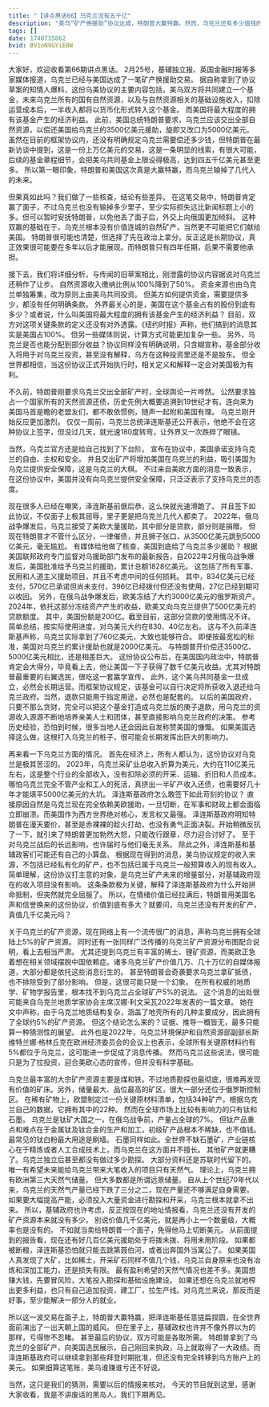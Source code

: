 ```yaml
---
title: "【讲点黑话66】乌克兰没有五千亿"
description: "美乌“矿产换援助”协议达成，特朗普大赢特赢。然而，乌克兰还有多少值钱的矿产？"
tags: []
date: 1740735862
bvid: BV1oN9GYiEBW
---
```

大家好，欢迎收看第66期讲点黑话。
2月25号，基辅独立报、英国金融时报等多家媒体报道，乌克兰已经与美国达成了一笔矿产换援助交易。
据自称拿到了协议草案的知情人爆料，这份乌美协议的主要内容包括，美乌双方将共同建立一个基金，未来乌克兰所有的国有自然资源，以及与自然资源相关的基础设施收入，扣除运营成本后，一半收入都将以货币化形式转入这个基金。
而美国将最大程度的拥有该基金产生的经济利益。
此前，美国总统特朗普要求，乌克兰应该交出全部自然资源，以偿还美国给乌克兰的3500亿美元援助，旋即又改口为5000亿美元。
虽然在目前的框架协议内，还没有明确规定乌克兰需要偿还多少钱，但特朗普在最新访谈中提到，这是一份上万亿美元的交易，这是一条明显的线索，有很大可能，后续的基金章程细节，会把美乌共同基金上限设得极高，达到四五千亿美元甚至更多。
所以第一眼印象，特朗普和美国这次真是大赢特赢，而乌克兰输掉了几代人的未来。

但果真如此吗？我们做了一些核查，结论有些差异。
在这笔交易中，特朗普肯定赢了面子，不过乌克兰也没有输掉多少里子，至少实际损失远比新闻标题上小的多。但可以暂时安抚特朗普，以免他丢了面子后，外交上向俄国更加倾斜。
这种双赢的基础在于，乌克兰根本没有价值连城的自然矿产，当然更不可能把它们献给美国。
特朗普很可能也清楚，但选择了先在政治上拿分。反正这是长期协议，真正效果很可能要在多年以后才能展现。而特朗普只有四年任期，后果不需要他承担。

接下去，我们将详细分析。与传闻的旧草案相比，刚泄露的协议内容据说对乌克兰还稍作了让步。
自然资源收入缴纳比例从100%降到了50%。
资金来源也由乌克兰单独筹集，改为原则上由美乌共同投资。
但美方如何提供资金，需要提供多少，都没有任何明确条款。
外界最关心的是，美国在这个基金占有的股份到底有多少？或者说，什么叫美国将最大程度的拥有该基金产生的经济利益？
目前，双方对这项关键条款的定义还没有对外透露。《纽约时报》声称，他们搞到的消息其实是美国占100%。
但另一些媒体则说，计算方式可能更加复杂一些。
另外，乌克兰是否也能分配到部分收益？协议同样没有明确说明，只含糊宣称，基金部分收入将用于对乌克兰投资，甚至没有解释，乌方在这种投资里还是不是股东。
但全世界都相信，当这份协议正式开始执行时，相关定义和解释一定会对美国极为有利。

不久前，特朗普刚要求乌克兰交出全部矿产时，全球舆论一片哗然。
公然要求独占一个国家所有的天然资源还债，历史先例大概要追溯到19世纪才有。连向来为美国马首是瞻的老盟友们，都不敢依惯例，随声一起附和美国有理。
乌克兰刚开始反应更加激烈。
仅仅一周前，乌克兰总统泽连斯基还公开表示，他绝不会在这种协议上签字，但没过几天，就光速180度转弯，让外界又一次跌碎了眼镜。

当然，乌克兰官方还是给自己找到了下台阶。
宣布在协议中，美国承诺支持乌克兰的自由、主权和安全。
并且交出矿产将增加美国在乌克兰的利益，吸引美国为乌克兰提供安全保障，这是乌克兰的大棋。
不过来自美欧方面的消息一致表示，在这份协议中，美国并没有向乌克兰提供安全保障，只泛泛表示了支持乌克兰的态度。

现在很多人已经在嘲笑，泽连斯基前倨后恭，这么快就光速滑跪了。
并且签下如此协议，不仅面子上极其屈辱，里子更是把乌克兰几代人都卖了。
2022年，俄乌战争爆发后，乌克兰接受了美欧大量援助，其中部分是贷款，部分则是捐赠。
但现在特朗普才不管什么区分，一律催债，并且狮子张口，从3500亿美元跳到5000亿美元，毫无尴尬。
有媒体给他做了核查，美国到底给了乌克兰多少援助？
根据美国联邦政府专门监督对乌援助部门发布的最新报告，自2022年2月俄乌战争爆发后，美国批准给予乌克兰的援助，累计总额1828亿美元。
这包括了所有军事、民用和人道主义援助项目，并且不考虑中间的任何损耗。
其中，834亿美元已经支付，570亿已承诺但尚未支付，396亿已经拨付但还没有使用，27亿已经到期可以收回。
另外，在俄乌战争爆发后，欧美冻结了大约3000亿美元的俄罗斯资产。2024年，依托这部分冻结资产产生的收益，欧美又向乌克兰提供了500亿美元的贷款额度。
其中，美国份额是200亿。截至目前，这部分贷款的使用情况不详。
简单总结，按实际使用进度，对乌美元大约在830、40亿左右。
这与不久前泽连斯基声称，乌克兰实际拿到了760亿美元，大致也能够符合。
即便按最宽松的标准，美国对乌克兰的累计援助也就是2000亿美元。
与特朗普开价偿还3500亿、5000亿美元相比，还是相差巨大。
这份协议公布后，在美国国内政治中，特朗普肯定会大得分，毕竟看上去，他让美国一下子获得了数千亿美元收益。尤其对特朗普最重要的右翼选民，很吃这一套赢学宣传。
此外，这个美乌共同基金一旦成立，必然会长期运营。而框架协议规定，该基金可以自行决定将所获收入退还给乌克兰政府。当然，退款只能用于指定用途，必然也是配套的。
以后的美国政府，只要不那么贪财，完全可以把这个基金打造成乌克兰版的庚子退款，用乌克兰的资源收入源源不断地培养亲美人士和团体，甚至直接影响乌克兰政府的决策。
参考历史经验，恐怕到时候，很多当地人还会因此自发称赞美国的慷慨。
如果美国选择这么做，这根打入乌克兰的桩子，很可能会长期发挥出巨大的影响力。

再来看一下乌克兰方面的情况。
首先在经济上，所有人都认为，这份协议对乌克兰是极其苦涩的。
2023年，乌克兰采矿业总收入折算为美元，大约在110亿美元左右，这是整个行业的全部收入，没有扣除必须的开采、运输、折旧和人员成本。
哪怕乌克兰完全不管产业和工人的死活，真挤出一半矿产收入还债，也需要好几十年才能填平5000亿美元的大坑。
泽连斯基政府怎么敢签下如此苛刻的协议？
直接原因自然是乌克兰现在完全依赖美欧援助，一旦切断，在军事和财政上都会面临立即崩溃。而美国作为西方世界绝对核心，发言权又最强。
泽连斯基政府明知特朗普在漫天要价，甚至是赤裸裸的趁火打劫，也没有勇气正面决裂。开始稍微反抗了一下，就引来了特朗普更加勃然大怒，只能改行跟章，尽力迎合讨好了。
至于对乌克兰战后的长远影响，也许届时与他们毫无关系。
除此之外，泽连斯基和基辅政客们可能还有自己的小算盘。
根据现在得到的消息，美乌协议规定的收入来源，不包括已经私有化的矿产，也不包括已属于乌克兰一般预算收入的现有收入。简单理解，这份协议打主意的对象，是乌克兰矿产未来的增量部分，对基辅政府现在的收入项目没有影响。
这条条款极为关键，解释了泽连斯基政府为什么开始拼命抵制，但突然就完全屈服了。
所以，在情绪价值已经拉满后，特朗普用美国名声和信誉换来的这份协议，价值到底有多大？就要问，乌克兰还没有开发的矿产，真值几千亿美元吗？

关于乌克兰的矿产资源，现在网络上有一个流传很广的消息，声称乌克兰拥有全球陆上5%的矿产资源。
同时还有一张同样广泛传播的乌克兰矿产资源分布图配合说明，看上去相当严肃。
尤其还提到乌克兰有丰富的稀土、锂矿资源，而美欧正急着想在相关领域摆脱中国依赖症。诸多乌克兰矿产价值几万、几十万亿的自媒体报道，大部分都是依托这些消息衍生的。
甚至特朗普会奇袭要求乌克兰拿矿抵债，也不排除受到了部分影响。
但是，这很可能只是一个幻象。
在所有权威的地质学、矿物学报告里，根本找不到乌克兰占全球矿产5%的说法。
这个消息的出处很可能来自乌克兰地质学家协会主席汉娜·利文采瓦2022年发表的一篇文章。
她在文中声称，由于乌克兰地质结构复杂，涵盖了地壳所有的几种主要成分，因此拥有了全球约5%的矿产资源。
但这个结论怎么来的？证据、推导一概皆无，最多只能算一种猜测性的展望。
此外也是2022年，乌克兰环境保护和自然资源部副部长斯维特兰娜·格林丘克在欧洲经济委员会的会议上也表示，全球所有关键原材料约有5%都位于乌克兰，这可能进一步促成了消息传播。
然而乌克兰这些说法，很可能只是为了拉投资，迎合美欧心态的宣传，但并没有科学基础。

乌克兰最丰富的大宗矿产资源主要是煤和铁。不过地质勘探也最彻底，很难再发现有价值的矿床。另外，储量最大、品位最高的矿区，很大一部分还位于俄罗斯控制区。
在稀有矿物上，欧盟制定过一份关键原材料清单，包括34种矿产。根据乌克兰自己的数据，它拥有其中的22种。
然而在全球市场上比较有影响力的只有钛和石墨。
乌克兰是钛矿大国之一，在俄乌战争前，产量占全球的7%。
但钛产品重点和难点在于金属钛及钛合金的生产和加工，初级矿产品根本不稀缺，也不值钱。最常见的钛白粉最大用途是刷墙。
石墨同样如此。全世界不缺石墨矿，产业链核心在于精炼或者人工合成技术上，而乌克兰在这方面并不擅长。
其他矿产就更糟了。乌克兰独立后甚至都没有做过多少勘探。
大部分资料还是苏联时代留下的。
唯一有希望未来能给乌克兰带来大笔收入的项目只有天然气。
理论上，乌克兰拥有欧洲第三大天然气储量。
但大多数都是所谓远景储量。
自从上个世纪70年代以来，乌克兰的天然气产量已经下跌了三分之二，现在产量还不够满足自身需要。
如果要大幅提高产能，必须投入大量资金进行勘探和开采，乌克兰根本就拿不出来。
所以，基辅政府也许考虑，反正按现在的地址情报看，乌克兰还没有开发的矿产资源本来就没有多少。
别说价值几千亿美元，就是再小上一个数量级，大概率也是没有的。
不如就当卖给特朗普一个面子，免得他马上切断美元。
从前面提到的报告看，现在还有好几百亿美元援助处于将拨未拨、将用未用阶段。
如果都被断粮，泽连斯基恐怕就只能去跳第聂伯河，或者出奔国外当寓公了。
如果美国人真发现了大矿，比如稀土，开采矿石同样不值几个钱，乌克兰自身原来也没有冶炼和深加工能力，还是损失有限。
最有盈利希望的天然气情况也差不多。美国想赚大钱，先要冒风险，大笔投入勘探和基础设施建设。
如果还想在乌克兰就地榨出更多利益，也只有自己追加投资，建工厂，拉生产线。对乌克兰来说，那反而是好事，至少能解决一部分人的就业。

所以这一波交易在面子上，特朗普大赢特赢，把泽连斯基任意搓扁捏圆，在全世界面前演出了一出天朝上国的威风。
但在里子上，基辅政权也许并不像外界以为的那样，亏得惨不忍睹。
甚至最后的协议，双方可能是各取所需。
特朗普拿到了乌克兰的全部矿产，向美国选民展示，自己刚回来执政，马上就取得了一大政绩。而泽连斯基政府可以继续拿到那些拜登时期批准，但还没有完全转移到乌方账户上的美元。
如果细算这笔账，美乌谁赚谁亏还不好说。

当然，这只是我们的猜测，需要以后的情报来核对。
今天的节目就到这里，感谢大家收看，我是不讲废话的黑岛人，我们下期再见。

